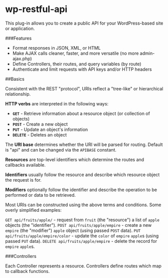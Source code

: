 wp-restful-api
==============

This plug-in allows you to create a public API for your WordPress-based site or application. 

###Features

 * Format responses in JSON, XML, or HTML
 * Make AJAX calls cleaner, faster, and more versatile (no more admin-ajax.php)
 * Define Controllers, their routes, and query variables (by route)
 * Authenticate and limit requests with API keys and/or HTTP headers


##Basics

Consistent with the REST "protocol", URIs reflect a "tree-like" or hierarchical relationship. 

**HTTP verbs** are interpreted in the following ways:

 * **`GET`** - Retrieve information about a resource object (or collection of objects)
 * **`POST`** - Create a new object
 * **`PUT`** - Update an object's information
 * **`DELETE`** - Deletes an object


The **URI base** determines whether the URI will be parsed for routing. Default is "api" and can be changed via the `APIBASE` constant.

**Resources** are top-level identifiers which determine the routes and callbacks available.

**Identifiers** usually follow the resource and describe which resource object the request is for.

**Modifiers** optionally follow the identifier and describe the operation to be performed or data to be retrieved.

Most URIs can be constructed using the above terms and conditions. Some overly simplified examples:

`GET api/fruits/apple/` - request from `fruit` (the "resource") a list of `apple` objects (the "identifier").
`POST api/fruits/apple/empire` - create a new `empire` (the "modifier") `apple` object (using passed `POST` data).
`PUT api/fruits/apple/empire/color` - update the `color` of `empire` `apple`s (using passed `PUT` data).
`DELETE api/fruits/apple/empire` - delete the record for `empire` `apple`s.


###Controllers

Each Controller represents a resource. Controllers define routes which map to callback functions.
